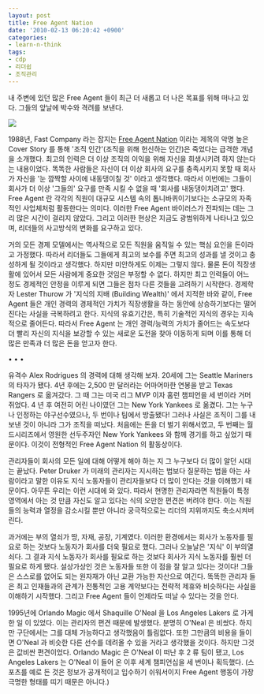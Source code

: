 ```yaml
---
layout: post
title: Free Agent Nation
date: '2010-02-13 06:20:42 +0900'
categories:
- learn-n-think
tags:
- cdp
- 리더쉽
- 조직관리
---
```


내 주변에 있던 많은 Free Agent 들이 최근 더 새롭고 더 나은 목표를 위해 떠나고 있다. 그들의 앞날에 박수와 격려를 보낸다.

[![](https://c.fastcompany.net/multisite_files/fastcompany/imagecache/1280/poster/1997/12/33851-poster-12-toc-poster.jpg)](https://c.fastcompany.net/multisite_files/fastcompany/imagecache/1280/poster/1997/12/33851-poster-12-toc-poster.jpg)

1988년, Fast Company 라는 잡지는 [Free Agent Nation](http://www.fastcompany.com/magazine/12/freeagent.html) 이라는 제목의 악명 높은 Cover Story 를 통해 '조직 인간'(조직을 위해 헌신하는 인간)은 죽었다는 급격한 개념을 소개했다. 최고의 인력은 더 이상 조직의 이익을 위해 자신을 희생시키려 하지 않는다는 내용이었다. 똑똑한 사람들은 자신이 더 이상 회사의 요구를 충족시키지 못할 때 회사가 자신을 '눈 깜짝할 사이에 내동댕이칠 것' 이라고 생각했다. 따라서 이번에는 그들이 회사가 더 이상 '그들의' 요구를 만족 시킬 수 없을 때 '회사를 내동댕이치려고' 했다. Free Agent 란 각각의 직원이 대규모 시스템 속의 톱니바퀴이기보다는 소규모의 자족적인 사업체처럼 활동한다는 의미다. 이러한 Free Agent 바이러스가 전파되는 데는 그리 많은 시간이 걸리지 않았다. 그리고 이러한 현상은 지금도 광범위하게 나타나고 있으며, 리더들의 사고방식의 변화를 요구하고 있다.

거의 모든 경제 모델에서는 역사적으로 모든 직원을 움직일 수 있는 핵심 요인을 돈이라고 가정했다. 따라서 리더들도 그들에게 최고의 보수를 주면 최고의 성과를 낼 것이고 충성하게 될 것이라고 생각했다. 하지만 미안하게도 이제는 그렇지 않다. 물론 돈이 직장생활에 있어서 모든 사람에게 중요한 것임은 부정할 수 없다. 하지만 최고 인력들이 어느 정도 경제적인 안정을 이루게 되면 그들은 점차 다른 것들을 고려하기 시작한다. 경제학자 Lester Thurow 가 '지식의 지배 (Building Wealth)' 에서 지적한 바와 같이, Free Agent 들은 개인 경력의 경제적인 가치가 직장생활을 하는 동안에 상승하기보다는 떨어진다는 사실을 극복하려고 한다. 지식의 유효기간은, 특히 기술적인 지식의 경우는 지속적으로 줄어든다. 따라서 Free Agent 는 개인 경력/능력의 가치가 줄어드는 속도보다 더 빨리 자신의 지식을 보강할 수 있는 새로운 도전을 찾아 이동하게 되며 이를 통해 더 많은 만족과 더 많은 돈을 얻고자 한다.

<!--more-->
<div class="spacer">• • •</div>

유격수 Alex Rodrigues 의 경력에 대해 생각해 보자. 20세에 그는 Seattle Mariners 의 타자가 됐다. 4년 후에는 2,500 만 달러라는 어마어마한 연봉을 받고 Texas Rangers 로 옮겨갔다. 그 때 그는 미국 리그 MVP 이자 홈런 챔피언을 세 번이라 거머쥐었다. 4 년 후 여전히 어린 나이였던 그는 New York Yankees 로 옮겼다. 그는 누구나 인정하는 야구선수였으나, 두 번이나 팀에서 방출됐다! 그러나 사실은 조직이 그를 내보낸 것이 아니라 그가 조직을 떠났다. 처음에는 돈을 더 벌기 위해서였고, 두 번째는 월드시리즈에서 영원한 선두주자인 New York Yankees 와 함께 경기를 하고 싶었기 때문이다. 이것이 전형적인 Free Agent Nation 의 활동상이다.

관리자들이 회사의 모든 일에 대해 어떻게 해야 하는 지 그 누구보다 더 많이 알던 시대는 끝났다. Peter Druker 가 미래의 관리자는 지시하는 법보다 질문하는 법을 아는 사람이라고 말한 이유도 지식 노동자들이 관리자들보다 더 많이 안다는 것을 이해했기 때문이다. 아무튼 우리는 이런 시대에 와 있다. 따라서 현명한 관리자라면 직원들이 특정 영역에서 아는 것 만큼 자신도 알고 있다는 식의 오만한 편견은 버려야 한다. 이는 직원들의 능력과 열정을 감소시킬 뿐만 아니라 궁극적으로는 리더의 지위까지도 축소시켜버린다.

과거에는 부의 열쇠가 땅, 자재, 공장, 기계였다. 이러한 환경에서는 회사가 노동자를 필요로 하는 것보다 노동자가 회사를 더욱 필요로 했다. 그러나 오늘날은 '지식' 이 부의열쇠다. 그 결과 지식 노동자가 회사를 필요로 하는 것보다 회사가 지식 노동자를 훨씬 더 필요로 하게 됐다. 설상가상인 것은 노동자들 또한 이 점을 잘 알고 있다는 것이다! 그들은 스스로를 없어도 되는 원자재가 아닌 교환 가능한 자산으로 여긴다. 똑똑한 관리자 들은 최고 인재들과의 관계가 전통적인 고용 계약보다는 전략적 제휴와 비슷하다는 사실을 이해하기 시작했다. 그리고 Free Agent 들이 언제라도 떠날 수 있다는 것을 안다.

1995년에 Orlando Magic 에서 Shaquille O'Neal 을 Los Angeles Lakers 로 가게 한 일 이 있었다. 이는 관리자의 편견 때문에 발생했다. 분명히 O'Neal 은 비쌌다. 하지만 구단에서는 그를 대체 가능하다고 생각했음이 틀림없다. 또한 그만큼의 비용을 들이면 O'Neal 과 비슷한 다른 선수를 데려올 수 있을 거라고 생각했을 것이다. 하지만 그것은 값비싼 편견이었다. Orlando Magic 은 O'Neal 이 떠난 후 2 류 팀이 됐고, Los Angeles Lakers 는 O'Neal 이 들어 온 이후 세계 챔피언십을 세 번이나 획득했다. (스포츠를 예로 든 것은 정보가 공개적이고 입수하기 쉬워서이지 Free Agent 행동이 가장 극명한 형태를 띠기 때문은 아니다.)
